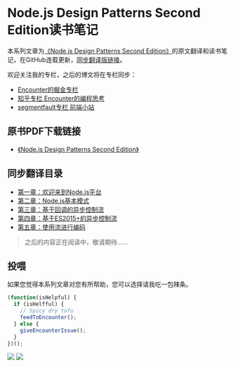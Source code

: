 # Node.js Design Patterns Second Edition读书笔记
本系列文章为[《Node.js Design Patterns Second Edition》](https://book.douban.com/subject/26819950/)的原文翻译和读书笔记，在GitHub连载更新，[同步翻译版链接](https://github.com/xingbofeng/Node.js-Design-Patterns-Second-Edition)。

欢迎关注我的专栏，之后的博文将在专栏同步：

* [Encounter的掘金专栏](https://juejin.im/user/587a050661ff4b0065f1951c)
* [知乎专栏 Encounter的编程思考](https://zhuanlan.zhihu.com/encounter)
* [segmentfault专栏 前端小站](https://segmentfault.com/blog/xingbofeng)

## 原书PDF下载链接
* [《Node.js Design Patterns Second Edition》](./Node.js%20Design%20Patterns%20Second%20Edition.pdf)

## 同步翻译目录
* [第一章：欢迎来到Node.js平台](./Chapter1-Welcome%20to%20the%20Node.js%20Platform.md)
* [第二章：Node.js基本模式](./Chapter2-Node.js%20Essential%20Patterns.md)
* [第三章：基于回调的异步控制流](./Chapter3-Asynchronous%20Control%20Flow%20Patterns%20with%20Callbacks.md)
* [第四章：基于ES2015+的异步控制流](./Chapter4-Asynchronous%20Control%20Flow%20Patterns%20with%20ES2015%20and%20Beyond.md)
* [第五章：使用流进行编码](./Chapter5-Coding%20with%20Streams.md)

> 之后的内容正在阅读中，敬请期待……

## 投喂
如果您觉得本系列文章对您有所帮助，您可以选择请我吃一包辣条。

```javascript
(function(isHelpful) {
  if (isHelfful) {
    // Spicy dry tofu
    feedToEncounter();
  } else {
    giveEncounterIssue();
  }
})();
```

![](http://oczira72b.bkt.clouddn.com/17-11-24/26658936.jpg)
![](http://oczira72b.bkt.clouddn.com/17-11-24/43363420.jpg)